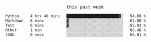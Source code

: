 

<p align="center"><samp>this past week</samp></p>
<!--START_SECTION:waka-->

```txt
Python     4 hrs 48 mins   ███████████████████████▓░   94.69 %
Markdown   8 mins          ▓░░░░░░░░░░░░░░░░░░░░░░░░   02.80 %
Text       6 mins          ▓░░░░░░░░░░░░░░░░░░░░░░░░   02.03 %
Other      1 min           ░░░░░░░░░░░░░░░░░░░░░░░░░   00.48 %
JSON       0 secs          ░░░░░░░░░░░░░░░░░░░░░░░░░   00.01 %
```

<!--END_SECTION:waka-->


